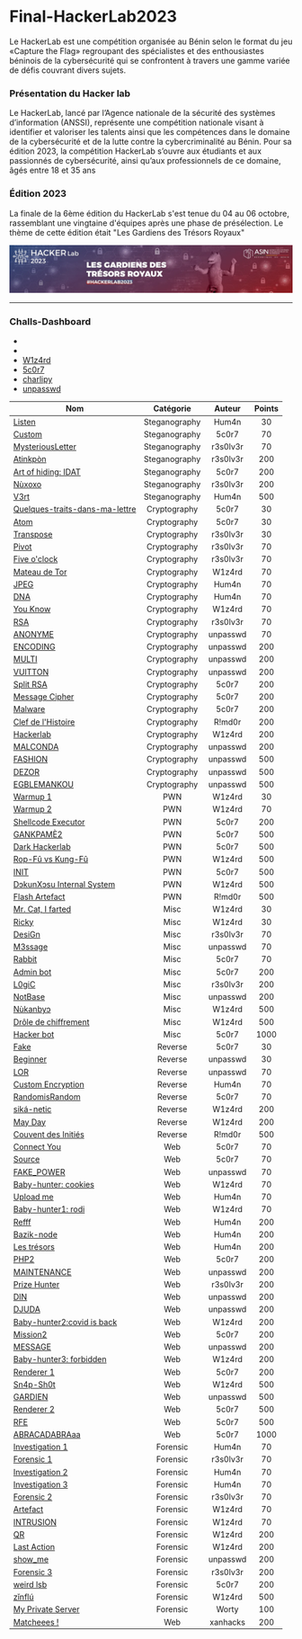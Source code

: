 # Final-HackerLab2023

Le HackerLab est une compétition organisée au Bénin selon le format du jeu «Capture the Flag» regroupant des spécialistes et des enthousiastes béninois de la cybersécurité qui se confrontent à travers une gamme variée de défis couvrant divers sujets. 

### Présentation du Hacker lab
Le HackerLab, lancé par l’Agence nationale de la sécurité des systèmes d’information (ANSSI), représente une compétition nationale visant à identifier et valoriser les talents ainsi que les compétences dans le domaine de la cybersécurité et de la lutte contre la cybercriminalité au Bénin. Pour sa édition 2023, la compétition HackerLab s’ouvre aux étudiants et aux passionnés de cybersécurité, ainsi qu’aux professionnels de ce domaine, âgés entre 18 et 35 ans

### Édition 2023
La finale de la 6ème édition du HackerLab s'est tenue du 04 au 06 octobre, rassemblant une vingtaine d'équipes après une phase de présélection. Le thème de cette édition était "Les Gardiens des Trésors Royaux"

![HackerLab](Images/asinbenin_cover.jpeg)

-------------------------------------------------------------------
### Challs-Dashboard
- []()
- []()
- [W1z4rd](https://www.linkedin.com/in/emmanuel-hemadou-902725190/)
- [5c0r7](https://www.linkedin.com/in/adonishomevo) 
- [charlipy](https://www.linkedin.com/in/agossou-eliphele-charli/) 
- [unpasswd](https://twitter.com/unpasswd_arafat) 

| Nom                                                              | Catégorie     | Auteur     | Points |
|------------------------------------------------------------------|:-------------:|:----------:|:------:|
| [Listen](Final-HackerLab2023/Steganography/Steganography/Listen.md)                                    | Steganography          | Hum4n   | 30     |
| [Custom](Custom.md)                                            | Steganography          | 5c0r7   | 70     |
| [MysteriousLetter](Final-HackerLab2023/Steganography/Steganography/MysteriousLetter.md)                                    | Steganography        | r3s0lv3r   | 70     |
| [Atinkpòn](Atinkpòn.md)                                        | Steganography        | r3s0lv3r   | 200     |
| [Art of hiding: IDAT](Art-of-hiding-IDAT.md)                              | Steganography        | 5c0r7   | 200     |
| [Nùxoxo](Cryptography/Nùxoxo.md)                              | Steganography        | r3s0lv3r    | 200     |
| [V3rt](Steganography/V3rt)                                    | Steganography        | Hum4n | 500    |
| [Quelques-traits-dans-ma-lettre](Cryptography/Quelques-traits-dans-ma-lettre.md)                                        | Cryptography        | 5c0r7 | 30    |
| [Atom](Cryptography/Atom.md)                                     |Cryptography      | 5c0r7   | 30     |
| [Transpose](Cryptography/Transpose.md)                       |Cryptography      | r3s0lv3r      | 30     |
| [Pivot](Cryptography/Pivot.md)                               | Cryptography     | r3s0lv3r   | 70     |
| [Five o'clock](Cryptography/Five-o'clock.md)                       | Cryptography     |r3s0lv3r       | 70     |
| [Mateau de Tor](Cryptography/Mateau-de-Tor.md)                       | Cryptography     | W1z4rd      | 70    |
| [JPEG](Cryptography/JPEG.md)               | Cryptography     | Hum4n      | 70    |
| [DNA](Cryptography/DNA.md)               | Cryptography     |  Hum4n     | 70    |
| [You Know](Cryptography/You-Know.md)               | Cryptography     | W1z4rd      | 70    |
| [RSA](Cryptography/RSA.md)                                             |  Cryptography        | r3s0lv3r   | 70      |
| [ANONYME](Cryptography/ANONYME.md)                                       | Cryptography         | unpasswd     | 70     |
| [ENCODING](Cryptography/ENCODING.md)                 | Cryptography         | unpasswd      | 200     |
| [MULTI](OSINT/MULTI.md)                                   | Cryptography         |unpasswd      | 200    |
| [VUITTON](Cryptography/VUITTON.md)                                         | Cryptography           | unpasswd   | 200     |
| [Split RSA](Cryptography/Split-RSA.md)                                           | Cryptography           | 5c0r7     | 200    |
| [Message Cipher](Cryptography/Message-Cipher.md)                                     | Cryptography           | 5c0r7   | 200    |
| [Malware](Cryptography/Malware.md)                           | Cryptography           | 5c0r7     | 200    |
| [Clef de l'Histoire](Cryptography/Clef-de-l'Histoire.md)                          | Cryptography           | R!md0r     | 200    |
| [Hackerlab](Cryptography/Hackerlab.md)                   | Cryptography           | W1z4rd     | 200    |
| [MALCONDA](Cryptography/MALCONDA.md)                 | Cryptography       | unpasswd      | 200    |
| [FASHION](Cryptography/FASHION.md)                                         |Cryptography        | unpasswd   | 500    |
| [DEZOR](Cryptography/DEZOR.md)                    | Cryptography       | unpasswd     | 500    |
| [EGBLEMANKOU](Cryptography/EGBLEMANKOU.md)                                         |Cryptography       | unpasswd    | 500    |
| [Warmup 1](Cryptography/Warmup-1.md)                           | PWN       |  W1z4rd    | 30    |
| [Warmup 2](PWN/Warmup-2)                                  | PWN      |W1z4rd      | 70     |
| [Shellcode Executor](PWN/Shellcode-Executor.md)                                      | PWN      | 5c0r7   | 200     |
| [GANKPAMÈ2](PWN/GANKPAMÈ2.md)                       | PWN | 5c0r7   | 500     |
| [Dark Hackerlab](PWN/Dark-Hackerlab.md)  | PWN | 5c0r7       | 500     |
| [Rop-Fû vs Kung-Fû](PWN/Rop-Fu-Vs-Kung-Fu.md)                   | PWN | W1z4rd       | 500     |
| [INIT](PWN/INIT)   | PWN |  5c0r7      | 500    |
| [DɔkunXɔsu Internal System](Steganography/DɔkunXɔsu-Internal-System.md)              | PWN | W1z4rd       | 500    |
| [Flash Artefact](PWN/Flash-Artefact.md)                                         | PWN           | R!md0r   | 500     |
| [Mr. Cat, I farted](Misc/Mr.Cat,I-farted.md)                                     | Misc           | W1z4rd   | 30     |
| [Ricky](PWN/Ricky.md)                                   | Misc           | W1z4rd     | 30     |
| [DesiGn](Misc/DesiGn.md)                         | Misc           |  r3s0lv3r     | 70    |
| [M3ssage](Misc/M3ssage.md)                                     | Misc           | unpasswd   | 70    |
| [Rabbit](Web/Rabbit.md)                                           | Misc           | 5c0r7   | 70    |
| [Admin bot](Misc/Adminbot.md)                                           | Misc           | 5c0r7   | 200    |
| [L0giC](Misc/L0giC)                          | Misc           | r3s0lv3r      | 200    |
| [NotBase](Misc/NotBase.md)                              | Misc           | unpasswd      | 200    |
| [Nùkanbyɔ](Misc/Nùkanbyɔ.md)                               | Misc           | W1z4rd      | 500    |
| [Drôle de chiffrement](Misc/Drôle-de-chiffrement.md)                                         | Misc       | W1z4rd      | 500    |
| [Hacker bot](Misc/Hacker-bot.md)                           | Misc       | 5c0r7      | 1000    |
| [Fake](Reverse/Fake.md)                                  | Reverse     | 5c0r7     | 30     |
| [Beginner](Reverse/Beginner.md)                                      | Reverse      | unpasswd   | 30     |
| [LOR](Reverse/LOR.md)                       | Reverse | unpasswd   | 70     |
| [Custom Encryption](Reverse/Custom-Encryption.md)  | Reverse | Hum4n       | 70     |
| [RandomisRandom](Reverse/RandomisRandom.md)                   |Reverse  | 5c0r7       | 70     |
| [siká-netic](Reverse/siká-netic.md)   | Reverse | W1z4rd       | 200    |
| [May Day](Steganography/MayDay.md)              | Reverse | W1z4rd        | 200    |
| [Couvent des Initiés](Reverse/Couvent-des-Initiés.md)                                         | Reverse           | R!md0r   | 500     |
| [Connect You](Web/ConnectYou.md)                                     | Web           | 5c0r7    | 70     |
| [Source](Web/Source.md)                                   | Web           | 5c0r7      | 70     |
| [FAKE_POWER](Web/FAKE_POWER.md)                         | Web           | unpasswd      | 70    |
| [Baby-hunter: cookies](Web/Baby-hunter-cookies.md)                                     | Web           | W1z4rd   | 70    |
| [Upload me](Web/Upload-me.md)                                           | Web           | Hum4n   | 70    |
| [Baby-hunter1: rodi](Web/Baby-hunter1-rodi.md)                                           | Web           | W1z4rd    | 70    |
| [Refff](Web/Refff.md)                          | Web           |  Hum4n     | 200    |
| [Bazik-node](Web/Bazik-node.md)                              | Web           |   Hum4n    | 200    |
| [Les trésors](Web/Les-trésors.md)                               | Web           |  Hum4n     | 200    |
| [PHP2](Web/PHP2.md)                               | Web           |  5c0r7      | 200    |
| [MAINTENANCE](Web/MAINTENANCE.md)                                         | Web       | unpasswd     | 200    |
| [Prize Hunter](Reverse/Prize-Hunter.md)                           | Web       |r3s0lv3r      | 200    |
| [DIN](Web/DIN.md)                                  | Web      | unpasswd      | 200     |
| [DJUDA](Web/DJUDA.md)                                      | Web      | unpasswd   | 200     |
| [Baby-hunter2:covid is back](Web/Baby-hunter2-covid-is-back.md)                       | Web | W1z4rd   | 200     |
| [Mission2](Web/Mission2.md)  | Web | 5c0r7        | 200     |
| [MESSAGE](Web/MESSAGE.md)                   | Web | unpasswd       | 200     |
| [Baby-hunter3: forbidden](Web/Baby-hunter3-forbidden.md)   | Web | W1z4rd       | 200    |
| [Renderer 1](Web/Renderer-1.md)              | Web | 5c0r7       | 200    |
| [Sn4p-Sh0t](Web/Sn4p-Sh0t.md)                                         | Web           | W1z4rd   | 500     |
| [GARDIEN](Web/GARDIEN.md)                                     | Web           | unpasswd   | 500     |
| [Renderer 2](Web/Renderer-2.md)                                   | Web           | 5c0r7       | 500     |
| [RFE](Web/RFE.md)                         | Web           |  5c0r7      | 500    |
| [ABRACADABRAaa](Web/ABRACADABRAaa.md)                                     | Web           | 5c0r7   | 1000    |
| [Investigation 1](Forensic/Investigation-1.md)                                           | Forensic           |  Hum4n | 70    |
| [Forensic 1](Forensic/Forensic-1.md)                                           | Forensic           | r3s0lv3r   | 70    |
| [Investigation 2](Forensic/Investigation-2.md)                          | Forensic           |  Hum4n     | 70    |
| [Investigation 3](Forensic/Investigation-3.md)                              | Forensic           | Hum4n      | 70    |
| [Forensic 2](Forensic/Forensic-2.md)                               | Forensic           | r3s0lv3r      | 70    |
| [Artefact](FOrensic/Artefact.md)                       | Forensic |W1z4rd   | 70     |
| [INTRUSION](Forensic/INTRUSION.md)  | Forensic | W1z4rd       | 70     |
| [QR](Forensic/QR.md)                   | Forensic |  W1z4rd      | 200     |
| [Last Action](Forensic/Last-Action.md)   | Forensic |W1z4rd     | 200    |
| [show_me](Forensic/show_me.md)              | Forensic | unpasswd       | 200    |
| [Forensic 3](Forensic/Forensic-3.md)                                         | Forensic           | r3s0lv3r     | 200     |
| [weird lsb](Forensic/weird-lsb.md)                                     | Forensic           |5c0r7    | 200     |
| [zǐnflú](Forensic/zǐnflú.md)                                   | Forensic           | W1z4rd      | 500     |
| [My Private Server](Web/MyPrivateServer)                         | Forensic           | Worty      | 100    |
| [Matcheees !](Web/Matcheees)                                     | Web           | xanhacks   | 200    |
  